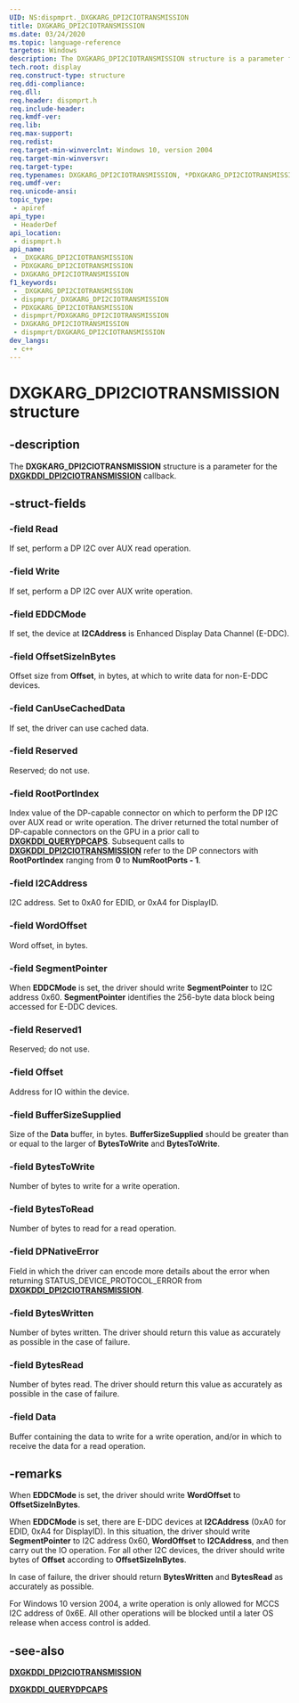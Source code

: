 ```yaml
---
UID: NS:dispmprt._DXGKARG_DPI2CIOTRANSMISSION
title: DXGKARG_DPI2CIOTRANSMISSION
ms.date: 03/24/2020
ms.topic: language-reference
targetos: Windows
description: The DXGKARG_DPI2CIOTRANSMISSION structure is a parameter for the DXGKDDI_DPI2CIOTRANSMISSION callback.
tech.root: display
req.construct-type: structure
req.ddi-compliance: 
req.dll: 
req.header: dispmprt.h
req.include-header: 
req.kmdf-ver: 
req.lib: 
req.max-support: 
req.redist: 
req.target-min-winverclnt: Windows 10, version 2004
req.target-min-winversvr: 
req.target-type: 
req.typenames: DXGKARG_DPI2CIOTRANSMISSION, *PDXGKARG_DPI2CIOTRANSMISSION
req.umdf-ver: 
req.unicode-ansi: 
topic_type:
 - apiref
api_type:
 - HeaderDef
api_location:
 - dispmprt.h
api_name:
 - _DXGKARG_DPI2CIOTRANSMISSION
 - PDXGKARG_DPI2CIOTRANSMISSION
 - DXGKARG_DPI2CIOTRANSMISSION
f1_keywords:
 - _DXGKARG_DPI2CIOTRANSMISSION
 - dispmprt/_DXGKARG_DPI2CIOTRANSMISSION
 - PDXGKARG_DPI2CIOTRANSMISSION
 - dispmprt/PDXGKARG_DPI2CIOTRANSMISSION
 - DXGKARG_DPI2CIOTRANSMISSION
 - dispmprt/DXGKARG_DPI2CIOTRANSMISSION
dev_langs:
 - c++
---
```


# DXGKARG_DPI2CIOTRANSMISSION structure


## -description

The **DXGKARG_DPI2CIOTRANSMISSION** structure is a parameter for the [**DXGKDDI_DPI2CIOTRANSMISSION**](nc-dispmprt-dxgkddi_dpi2ciotransmission.md) callback.

## -struct-fields

### -field Read

If set, perform a DP I2C over AUX read operation.

### -field Write

If set, perform a DP I2C over AUX write operation.

### -field EDDCMode

If set, the device at **I2CAddress** is Enhanced Display Data Channel (E-DDC).

### -field OffsetSizeInBytes

Offset size from **Offset**, in bytes, at which to write data for non-E-DDC devices.

### -field CanUseCachedData

If set, the driver can use cached data.

### -field Reserved

Reserved; do not use.

### -field RootPortIndex

Index value of the DP-capable connector on which to perform the DP I2C over AUX read or write operation. The driver returned the total number of DP-capable connectors on the GPU in a prior call to [**DXGKDDI_QUERYDPCAPS**](nc-dispmprt-dxgkddi_querydpcaps.md). Subsequent calls to [**DXGKDDI_DPI2CIOTRANSMISSION**](nc-dispmprt-dxgkddi_dpi2ciotransmission.md) refer to the DP connectors with **RootPortIndex** ranging from **0** to **NumRootPorts - 1**.

### -field I2CAddress

I2C address. Set to 0xA0 for EDID, or 0xA4 for DisplayID.

### -field WordOffset

Word offset, in bytes.

### -field SegmentPointer

When **EDDCMode** is set, the driver should write **SegmentPointer** to I2C address 0x60. **SegmentPointer** identifies the 256-byte data block being accessed for E-DDC devices.

### -field Reserved1

Reserved; do not use.

### -field Offset

Address for IO within the device.

### -field BufferSizeSupplied

Size of the **Data** buffer, in bytes. **BufferSizeSupplied** should be greater than or equal to the larger of **BytesToWrite** and **BytesToWrite**.

### -field BytesToWrite

Number of bytes to write for a write operation.

### -field BytesToRead

Number of bytes to read for a read operation.

### -field DPNativeError

Field in which the driver can encode more details about the error when returning STATUS_DEVICE_PROTOCOL_ERROR from [**DXGKDDI_DPI2CIOTRANSMISSION**](nc-dispmprt-dxgkddi_dpi2ciotransmission.md).

### -field BytesWritten

Number of bytes written. The driver should return this value as accurately as possible in the case of failure.

### -field BytesRead

Number of bytes read. The driver should return this value as accurately as possible in the case of failure.

### -field Data

Buffer containing the data to write for a write operation, and/or in which to receive the data for a read operation.

## -remarks

When **EDDCMode** is set, the driver should write **WordOffset** to **OffsetSizeInBytes**.

When **EDDCMode** is set, there are E-DDC devices at **I2CAddress** (0xA0 for EDID, 0xA4 for DisplayID). In this situation, the driver should write **SegmentPointer** to I2C address 0x60, **WordOffset** to **I2CAddress**,  and then carry out the IO operation. For all other I2C devices, the driver should write bytes of **Offset** according to **OffsetSizeInBytes**.

In case of failure, the driver should return **BytesWritten** and **BytesRead** as accurately as possible.

For Windows 10 version 2004, a write operation is only allowed for MCCS I2C address of 0x6E. All other operations will be blocked until a later OS release when access control is added.

## -see-also

[**DXGKDDI_DPI2CIOTRANSMISSION**](nc-dispmprt-dxgkddi_dpi2ciotransmission.md)

[**DXGKDDI_QUERYDPCAPS**](nc-dispmprt-dxgkddi_querydpcaps.md)

